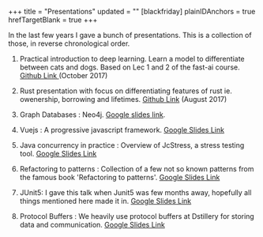 +++
title = "Presentations"
updated = ""
[blackfriday]
  plainIDAnchors = true
  hrefTargetBlank = true
+++


In the last few years I gave a bunch of presentations. This is a collection of those, in reverse chronological order.

1) Practical introduction to deep learning. Learn a model to differentiate between cats and dogs. Based on Lec 1 and 2 of the fast-ai course. [Github Link ][0] (October 2017)

1) Rust presentation with focus on differentiating features of rust ie. owenership, borrowing and lifetimes. [Github Link][1] (August 2017)

2) Graph Databases : Neo4j. [Google slides link][2].

3) Vuejs : A progressive javascript framework. [Google Slides Link][3]

4) Java concurrency in practice : Overview of JcStress, a stress testing tool. [Google Slides Link][4] 

5) Refactoring to patterns : Collection of a few not so known patterns from the famous book 'Refactoring to patterns'. [Google Slides Link][5]

6) JUnit5: I gave this talk when Junit5 was few months away, hopefully all things mentioned here made it in. [Google Slides Link][6]

7) Protocol Buffers : We heavily use protocol buffers at Dstillery for storing data and communication. [Google Slides Link][7]

[7]:https://docs.google.com/presentation/d/1tYRUxE2GQusxrCJutKbdiWgYp_hB2VKtJ7Ex1dHWnzE/present?usp=sharing


[6]: https://docs.google.com/presentation/d/1JbkyrxoB96dIpHuQcXTMzVCfgNktzra6V2kIMCxHbkw/present?usp=sharing



[5]:https://docs.google.com/presentation/d/1php34hklzqOxB4Y21Hn-LFJha0Mq0q-qkNonhIQcW5Y/present?usp=sharing


[4]:https://docs.google.com/presentation/d/1Bqz9vHjyaKSmJJ8kS59Df9GEtQTTmr4G5uGYB_6zpp0/present?usp=sharing

[3]:
https://docs.google.com/presentation/d/1PBTH-umcJmwkMGuxNINT-8PTYbvAKogNyd-p157WySc/present?usp=sharing

[2]:https://docs.google.com/presentation/d/1NzoUtIi3ORyRcGSP3lICClJSpqcS3o2wdf5PFMVuRtg/present#slide=id.g253f086920_2_47

[1]: https://prashantkhurana.github.io/rust-presentation

[0]: https://prashantkhurana.github.io/deep-learning-presentation/#/

